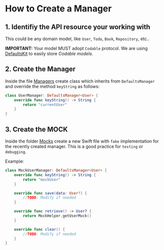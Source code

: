 # How to Create a Manager

## 1. Identifiy the API resource your working with

This could be any domain model, like `User`, `Todo`, `Book`, `Repository`, etc..

**IMPORTANT:** Your model MUST adopt `Codable` protocol. We are using [DefaultsKit](https://github.com/nmdias/DefaultsKit) to easily store *Codable models.*

## 2. Create the Manager

Inside the file [Managers](./Managers/Managers.swift) create class which inherits from `DefaultsManager` and override the method `keyString` as follows:

```swift
class UserManager: DefaultsManager<User> {
    override func keyString() -> String {
        return "currentUser"
    }
}
```

## 3. Create the MOCK

Inside the folder [Mocks](./Mocks) create a new Swift file with `fake` implementation for the recently created manager. This is a good practice for `testing` or `debugging`.

Example:

```swift
class MockUserManager: DefaultsManager<User> {
    override func keyString() -> String {
        return "mockUser"
    }

    override func save(data: User?) {
        //TODO: Modify if needed
    }

    override func retrieve() -> User? {
        return MockHelper.getUserMock()
    }

    override func clear() {
        //TODO: Modify if needed
    }
}
```
